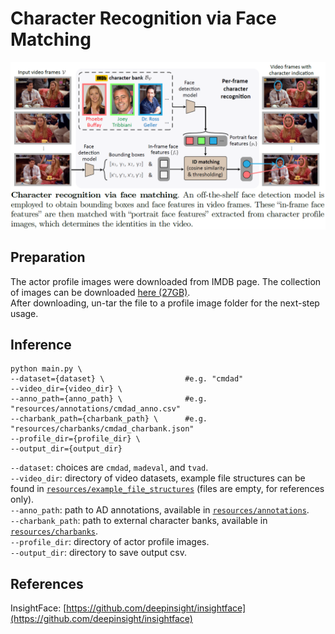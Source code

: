 # Character Recognition via Face Matching
<p align="center">
  <img src="../assets/char_recog.PNG"  width="750"/>
</p>

## Preparation
The actor profile images were downloaded from IMDB page. The collection of images can be downloaded [here (27GB)](https://thor.robots.ox.ac.uk/autoad/actor_profiles.tar).
<br> After downloading, un-tar the file to a profile image folder for the next-step usage.

## Inference
```
python main.py \
--dataset={dataset} \                  #e.g. "cmdad"
--video_dir={video_dir} \
--anno_path={anno_path} \              #e.g. "resources/annotations/cmdad_anno.csv"
--charbank_path={charbank_path} \      #e.g. "resources/charbanks/cmdad_charbank.json" 
--profile_dir={profile_dir} \
--output_dir={output_dir}
```
`--dataset`: choices are `cmdad`, `madeval`, and `tvad`. <br>
`--video_dir`: directory of video datasets, example file structures can be found in [`resources/example_file_structures`](../resources/example_file_structures) (files are empty, for references only). <br>
`--anno_path`: path to AD annotations, available in [`resources/annotations`](../resources/annotations). <br>
`--charbank_path`: path to external character banks, available in [`resources/charbanks`](../resources/charbanks). <br>
`--profile_dir`: directory of actor profile images. <br>
`--output_dir`: directory to save output csv. <br>

## References
InsightFace: [https://github.com/deepinsight/insightface](https://github.com/deepinsight/insightface) 
